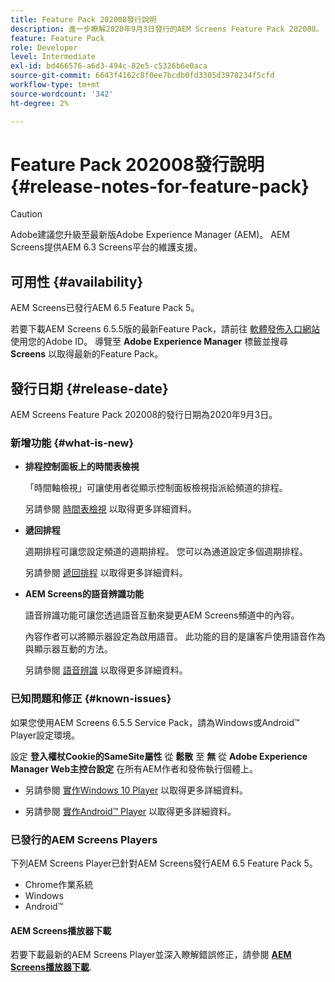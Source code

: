 ```yaml
---
title: Feature Pack 202008發行說明
description: 進一步瞭解2020年9月3日發行的AEM Screens Feature Pack 202008。
feature: Feature Pack
role: Developer
level: Intermediate
exl-id: bd466576-a6d3-494c-82e5-c5326b6e0aca
source-git-commit: 6643f4162c8f0ee7bcdb0fd3305d3978234f5cfd
workflow-type: tm+mt
source-wordcount: '342'
ht-degree: 2%

---
```


# Feature Pack 202008發行說明 {#release-notes-for-feature-pack}

>[!CAUTION]
>
>Adobe建議您升級至最新版Adobe Experience Manager (AEM)。 AEM Screens提供AEM 6.3 Screens平台的維護支援。

## 可用性 {#availability}

AEM Screens已發行AEM 6.5 Feature Pack 5。

若要下載AEM Screens 6.5.5版的最新Feature Pack，請前往 [軟體發佈入口網站](https://experience.adobe.com/#/downloads/content/software-distribution/en/aem.html) 使用您的Adobe ID。 導覽至 **Adobe Experience Manager** 標籤並搜尋 **Screens** 以取得最新的Feature Pack。

## 發行日期 {#release-date}

AEM Screens Feature Pack 202008的發行日期為2020年9月3日。

### 新增功能 {#what-is-new}

* **排程控制面板上的時間表檢視**

  「時間軸檢視」可讓使用者從顯示控制面板檢視指派給頻道的排程。

  另請參閱 [時間表檢視](/help/user-guide/channel-assignment-latest-fp.md#timeline-view) 以取得更多詳細資料。

* **遞回排程**

  週期排程可讓您設定頻道的週期排程。 您可以為通道設定多個週期排程。

  另請參閱 [遞回排程](/help/user-guide/channel-assignment-latest-fp.md#recurrence-schedule) 以取得更多詳細資料。

* **AEM Screens的語音辨識功能**

  語音辨識功能可讓您透過語音互動來變更AEM Screens頻道中的內容。

  內容作者可以將顯示器設定為啟用語音。 此功能的目的是讓客戶使用語音作為與顯示器互動的方法。

  另請參閱 [語音辨識](voice-recognition.md) 以取得更多詳細資料。

### 已知問題和修正 {#known-issues}

如果您使用AEM Screens 6.5.5 Service Pack，請為Windows或Android™ Player設定環境。

設定 **登入權杖Cookie的SameSite屬性** 從 **鬆散** 至 **無** 從 **Adobe Experience Manager Web主控台設定** 在所有AEM作者和發佈執行個體上。

* 另請參閱 [實作Windows 10 Player](implementing-windows-player.md#fp-environment-setup) 以取得更多詳細資料。

* 另請參閱 [實作Android™ Player](implementing-android-player.md#fp-environment-setup) 以取得更多詳細資料。

### 已發行的AEM Screens Players

下列AEM Screens Player已針對AEM Screens發行AEM 6.5 Feature Pack 5。

* Chrome作業系統
* Windows
* Android™

#### AEM Screens播放器下載

若要下載最新的AEM Screens Player並深入瞭解錯誤修正，請參閱 **[AEM Screens播放器下載](https://download.macromedia.com/screens/index.html)**.
